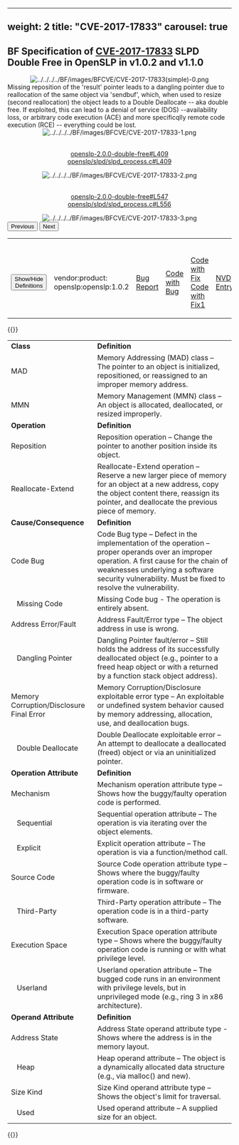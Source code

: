 
---
weight: 2
title: "CVE-2017-17833"
carousel: true
---

## BF Specification of [CVE-2017-17833](https://cve.mitre.org/cgi-bin/cvename.cgi?name=CVE-2017-17833) SLPD Double Free in OpenSLP in v1.0.2 and v1.1.0 

<div>
<div class="row">
<div class="col-5">
<div>
<div style="text-align:center">
<img src="../../../../BF/images/BFCVE/CVE-2017-17833(simple)-0.png" alt="../../../../BF/images/BFCVE/CVE-2017-17833(simple)-0.png"/> 
		</div>
</div>

</div>
<div class="col">
<div class="row">
<div >
Missing reposition of the 'result' pointer leads to a dangling pointer due to reallocation of the same object via 'sendbuf', which, when used to resize (second reallocation) the object leads to a Double Deallocate -- aka double free. If exploited, this can lead to a denial of service (DOS) --availability loss, or arbitrary code execution (ACE) and more specificqlly remote code execution (RCE) -- everything could be lost.
</div>
</div>

<div class ="row">
<div>
<div id="carouselControls" class="carousel slide" data-interval="false" data-wrap="false">
<div class="carousel-inner">

<div class="carousel-item active" style="text-align:center">
				
<img src="../../../../BF/images/BFCVE/CVE-2017-17833-1.png" alt="../../../../BF/images/BFCVE/CVE-2017-17833-1.png"/> 
<td>

<br/>[openslp-2.0.0-double-free#L409](https://dumpco.re/blog/openslp-2.0.0-double-free)
<br/>[openslp/slpd/slpd_process.c#L409](https://sourceforge.net/p/openslp/mercurial/ci/151f07745901cbdba6e00e4889561b4083250da1/tree/openslp/slpd/slpd_process.c#l409)
</td>
			
</div>
			
<div class="carousel-item" style="text-align:center">
				
<img src="../../../../BF/images/BFCVE/CVE-2017-17833-2.png" alt="../../../../BF/images/BFCVE/CVE-2017-17833-2.png"/> 
<td>

<br/>[openslp-2.0.0-double-free#L547](https://dumpco.re/blog/openslp-2.0.0-double-free#L547)
<br/>[openslp/slpd/slpd_process.c#L556](https://sourceforge.net/p/openslp/mercurial/ci/151f07745901cbdba6e00e4889561b4083250da1/tree/openslp/slpd/slpd_process.c#l556)
</td>
			
</div>
			
<div class="carousel-item" style="text-align:center">
				
<img src="../../../../BF/images/BFCVE/CVE-2017-17833-3.png" alt="../../../../BF/images/BFCVE/CVE-2017-17833-3.png"/> 
</div>
			
</div>
<button class="carousel-control-prev" type="button" data-bs-target="#carouselControls" data-bs-slide="prev">
<span class="carousel-control-prev-icon" aria-hidden="true"></span>
<span class="visually-hidden">Previous</span>
</button>
<button class="carousel-control-next" type="button" data-bs-target="#carouselControls" data-bs-slide="next">
<span class="carousel-control-next-icon" aria-hidden="true"></span>
<span class="visually-hidden">Next</span>
</button>
</div>
</div>
</div>
</div>
</div>
</div>

<table>
<tr>
<td>

<br/><button class="btn btn-secondary" type="button" data-bs-toggle="collapse" data-bs-target="#collapseTable" aria-expanded="false" aria-controls="collapseTable">Show/Hide Definitions</button>
</td><td>

<br/>vendor:product: openslp:openslp:1.0.2
</td><td>

<br/>[Bug Report](https://dumpco.re/blog/openslp-2.0.0-double-free)
</td><td>

<br/>[Code with Bug](https://sourceforge.net/p/openslp/mercurial/ci/151f07745901cbdba6e00e4889561b4083250da1/tree/openslp/slpd/slpd_process.c)
</td><td>

<br/>[Code with Fix](https://sourceforge.net/p/openslp/mercurial/ci/151f07745901cbdba6e00e4889561b4083250da1/tree/openslp/slpd/slpd_process.c?diff=a53aa0004700c5e65dc72052298503faf3ae3fa0&diformat=sidebyside)
<br/>[Code with Fix1](https://sourceforge.net/p/openslp/mercurial/ci/151f07745901cbdba6e00e4889561b4083250da1/tree/openslp/slpd/slpd_process.c#l466)
</td><td>

<br/>[NVD Entry](https://nvd.nist.gov/vuln/detail/CVE-2017-17833)
</td>
</tr>
</table>

{{<rawhtml>}}
<div class="collapse" id="collapseTable">
<table>
		<tr>
		<td>
				<strong>Class</strong>
			</td>
	<td>
				<strong>Definition</strong>
			</td>
	</tr>
	<tr>
		<td>MAD</td>
	<td>Memory Addressing (MAD) class – The pointer to an object is initialized, repositioned, or reassigned to an improper memory address.</td>
	</tr>
	<tr>
		<td>MMN</td>
	<td>Memory Management (MMN) class – An object is allocated, deallocated, or resized improperly.</td>
	</tr>
	<tr>
		<td>
				<strong>Operation</strong>
			</td>
	<td>
				<strong>Definition</strong>
			</td>
	</tr>
	<tr>
		<td>Reposition</td>
	<td>Reposition operation – Change the pointer to another position inside its object.</td>
	</tr>
	<tr>
		<td>Reallocate-Extend</td>
	<td>Reallocate-Extend operation – Reserve a new larger piece of memory for an object at a new address, copy the object content there, reassign its pointer, and deallocate the previous piece of memory.</td>
	</tr>
	<tr>
		<td>
				<strong>Cause/Consequence</strong>
			</td>
	<td>
				<strong>Definition</strong>
			</td>
	</tr>
	<tr>
		<td>Code Bug</td>
	<td>Code Bug type – Defect in the implementation of the operation – proper operands over an improper operation. A first cause for the chain of weaknesses underlying a software security vulnerability. Must be fixed to resolve the vulnerability.</td>
	</tr>
	<tr>
		<td>   Missing Code</td>
	<td>Missing Code bug - The operation is entirely absent.</td>
	</tr>
	<tr>
		<td>Address Error/Fault</td>
	<td>Address Fault/Error type – The object address in use is wrong.</td>
	</tr>
	<tr>
		<td>   Dangling Pointer</td>
	<td>Dangling Pointer fault/error – Still holds the address of its successfully deallocated object (e.g., pointer to a freed heap object or with a returned by a function stack object address).</td>
	</tr>
	<tr>
		<td>Memory Corruption/Disclosure Final Error</td>
	<td>Memory Corruption/Disclosure exploitable error type – An exploitable or undefined system behavior caused by memory addressing, allocation, use, and deallocation bugs.</td>
	</tr>
	<tr>
		<td>   Double Deallocate</td>
	<td>Double Deallocate exploitable error – An attempt to deallocate a deallocated (freed) object or via an uninitialized pointer.</td>
	</tr>
	<tr>
		<td>
				<strong>Operation Attribute</strong>
			</td>
	<td>
				<strong>Definition</strong>
			</td>
	</tr>
	<tr>
		<td>Mechanism</td>
	<td>Mechanism operation attribute type – Shows how the buggy/faulty operation code is performed.</td>
	</tr>
	<tr>
		<td>   Sequential</td>
	<td>Sequential operation attribute – The operation is via iterating over the object elements.</td>
	</tr>
	<tr>
		<td>   Explicit</td>
	<td>Explicit operation attribute – The operation is via a function/method call.</td>
	</tr>
	<tr>
		<td>Source Code</td>
	<td>Source Code operation attribute type – Shows where the buggy/faulty operation code is in software or firmware.</td>
	</tr>
	<tr>
		<td>   Third-Party</td>
	<td>Third-Party operation attribute – The operation code is in a third-party software.</td>
	</tr>
	<tr>
		<td>Execution Space</td>
	<td>Execution Space operation attribute type – Shows where the buggy/faulty operation code is running or with what privilege level.</td>
	</tr>
	<tr>
		<td>   Userland</td>
	<td>Userland operation attribute – The bugged code runs in an environment with privilege levels, but in unprivileged mode (e.g., ring 3 in x86 architecture).</td>
	</tr>
	<tr>
		<td>
				<strong>Operand Attribute</strong>
			</td>
	<td>
				<strong>Definition</strong>
			</td>
	</tr>
	<tr>
		<td>Address State</td>
	<td>Address State operand attribute type - Shows where the address is in the memory layout.</td>
	</tr>
	<tr>
		<td>   Heap</td>
	<td>Heap operand attribute – The object is a dynamically allocated data structure (e.g., via malloc() and new).</td>
	</tr>
	<tr>
		<td>Size Kind</td>
	<td>Size Kind operand attribute type – Shows the object's limit for traversal.</td>
	</tr>
	<tr>
		<td>   Used</td>
	<td>Used operand attribute – A supplied size for an object.</td>
	</tr>
	
</table>
</div>
{{</rawhtml>}}
	